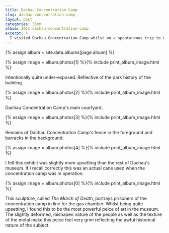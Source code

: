 ```yaml
---
title: Dachau Concentration Camp
slug: dachau-concentration-camp
layout: post
categories: 35mm
album: 2011-dachau-concentration-camp
excerpt: >
  I visited Dachau Concentration Camp whilst on a spontaneous trip to Germany (planned and set off within a couple of hours) with my housemate in 2011. See photos taken inside the buildings of the Dachau Concentration Camp facility and of the courtyard, barracks and museum exhibits.
---
```

{% assign album = site.data.albums[page.album] %}

{% assign image = album.photos[1] %}{% include print_album_image.html %}

Intentionally quite under-exposed. Reflective of the dark history of the building.

{% assign image = album.photos[2] %}{% include print_album_image.html %}

Dachau Concentration Camp's main courtyard.

{% assign image = album.photos[3] %}{% include print_album_image.html %}

Remains of Dachau Concentration Camp's fence in the foreground and barracks in the background.

{% assign image = album.photos[4] %}{% include print_album_image.html %}

I felt this exhibit was slightly more upsetting than the rest of Dachau's museum. If I recall correctly this was an actual cane used when the concentration camp was in operation.

{% assign image = album.photos[0] %}{% include print_album_image.html %}

This sculpture, called *The March of Death*, portrays prisoners of the concentration camp in line for the gas chamber. Whilst being quite upsetting, I found this to be the most powerful peice of art in the museum. The slightly deformed, mishapen nature of the people as well as the texture of the metal make this peice feel very grim reflecting the awful historical nature of the subject.